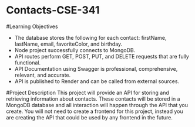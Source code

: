 # Contacts-CSE-341

#Learning Objectives

* The database stores the following for each contact: firstName, lastName, email, favoriteColor, and birthday.
* Node project successfully connects to MongoDB.
* API routes perform GET, POST, PUT, and DELETE requests that are fully functional.
* API Documentation using Swagger is professional, comprehensive, relevant, and accurate.
* API is published to Render and can be called from external sources.

#Project Description
This project will provide an API for storing and retrieving information about contacts. These contacts will be stored in a MongoDB database and all interaction will happen through the API that you create. You will not need to create a frontend for this project, instead you are creating the API that could be used by any frontend in the future.
